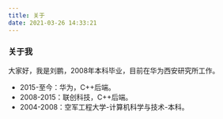 ```yaml
---
title: 关于
date: 2021-03-26 14:33:21
---
```


### 关于我
大家好，我是刘鹏，2008年本科毕业，目前在华为西安研究所工作。
* 2015-至今：华为，C++后端。
* 2008-2015：联创科技，C++后端。
* 2004-2008：空军工程大学-计算机科学与技术-本科。